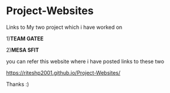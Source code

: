 # Project-Websites
Links to My two project which i have worked on

1)**TEAM GATEE**

2)**MESA SFIT**

you can refer this website where i have posted links to these two 

https://riteshp2001.github.io/Project-Websites/

Thanks :)
